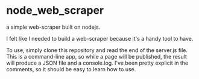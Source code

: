 # node_web_scraper
a simple web-scraper built on nodejs.

I felt like I needed to build a web-scraper because it's a handy tool to have. 

To use, simply clone this repository and read the end of the server.js file. This is a command-line app, so while a page will be published, the result will produce a JSON file and a console.log. I've been pretty explicit in the comments, so it should be easy to learn how to use.
